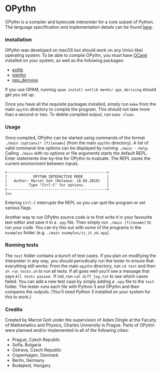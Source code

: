 # OPythn
OPythn is a compiler and bytecode interpreter for a core subset of Python. The language specification and implementation details can be found [here](./docs/specification.pdf).

### Installation

OPythn was developed on macOS but should work on any Unix(-like) operating system. To be able to compile OPythn, you must have [OCaml](http://caml.inria.fr/download.en.html) installed on your system, as well as the following packages:

+ [extlib](https://github.com/ygrek/ocaml-extlib)
+ [menhir](http://gallium.inria.fr/~fpottier/menhir/)
+ [ppx_deriving](https://github.com/ocaml-ppx/ppx_deriving)

If you use OPAM, running `opam install extlib menhir ppx_deriving` should get you set up.  

Once you have all the requisite packages installed, simply run `make` from the main `opythn` directory to compile the program. This should not take more than a second or two. To delete compiled output, run `make clean`.

### Usage

Once compiled, OPythn can be started using commands of the format `./main (options)* [filename]` (from the main `opythn` directory). A list of valid command-line options can be displayed by running `./main --help`. Calling `./main` with no options or file arguments starts the default REPL. Enter statements line-by-line for OPythn to evaluate. The REPL saves the current environment between inputs.

```
+----------------------------------------------+
|            OPYTHN INTERACTIVE MODE           |
|   Author: Marcel Goh (Release: 18.05.2019)   |
|          Type "Ctrl-C" for options.          |
+----------------------------------------------+
]=>
```

Entering `Ctrl-C` interrupts the REPL so you can quit the program or set various flags.  

Another way to run OPythn source code is to first write it in your favourite text editor and save it in a `.opy` file. Then simply run `./main [filename]` to run your code. You can try this out with some of the programs in the `examples` folder (e.g. `./main examples/is_it_ok.opy`).

### Running tests

The `test` folder contains a bunch of test cases. If you plan on modifying the interpreter in any way, you should periodically run the tester to ensure that everything still works: From the main `opythn` directory, run `cd test` and then `sh run_tests.sh` to run all tests. If all goes well you'll see a message that says `All tests passed.` If not, run `cat diff_log.txt` to see which cases failed. You can add a new test case by simply adding a `.opy` file to the `test` folder. The tester runs each file with Python 3 and OPythn and then compares the outputs. (You'll need Python 3 installed on your system for this to work.)

### Credits
Created by Marcel Goh under the supervision of Adam Dingle at the Faculty of Mathematics and Physics, Charles University in Prague. Parts of OPythn were planned and/or implemented in all of the following cities:

+ Prague, Czech Republic
+ Sofia, Bulgaria
+ Ostrava, Czech Republic
+ Copenhagen, Denmark
+ Berlin, Germany
+ Budapest, Hungary